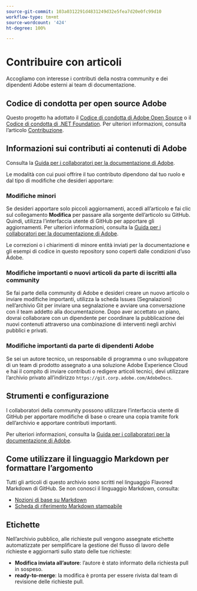 ```yaml
---
source-git-commit: 103a0312291d4831249d32e5fea7d20e0fc99d10
workflow-type: tm+mt
source-wordcount: '424'
ht-degree: 100%

---
```

# Contribuire con articoli

Accogliamo con interesse i contributi della nostra community e dei dipendenti Adobe esterni ai team di documentazione.

## Codice di condotta per open source Adobe

Questo progetto ha adottato il [Codice di condotta di Adobe Open Source](code-of-conduct.md) o il [Codice di condotta di .NET Foundation](https://dotnetfoundation.org/code-of-conduct). Per ulteriori informazioni, consulta l’articolo [Contribuzione](contributing.md).

## Informazioni sui contributi ai contenuti di Adobe

Consulta la [Guida per i collaboratori per la documentazione di Adobe](https://experienceleague.adobe.com/docs/contributor/contributor-guide/introduction.html?lang=it).

Le modalità con cui puoi offrire il tuo contributo dipendono dal tuo ruolo e dal tipo di modifiche che desideri apportare:

### Modifiche minori

Se desideri apportare solo piccoli aggiornamenti, accedi all’articolo e fai clic sul collegamento **Modifica** per passare alla sorgente dell’articolo su GitHub. Quindi, utilizza l’interfaccia utente di GitHub per apportare gli aggiornamenti. Per ulteriori informazioni, consulta la [Guida per i collaboratori per la documentazione di Adobe](https://experienceleague.adobe.com/docs/contributor/contributor-guide/introduction.html?lang=it).

Le correzioni o i chiarimenti di minore entità inviati per la documentazione e gli esempi di codice in questo repository sono coperti dalle condizioni d’uso Adobe.

### Modifiche importanti o nuovi articoli da parte di iscritti alla community

Se fai parte della community di Adobe e desideri creare un nuovo articolo o inviare modifiche importanti, utilizza la scheda Issues (Segnalazioni) nell’archivio Git per inviare una segnalazione e avviare una conversazione con il team addetto alla documentazione. Dopo aver accettato un piano, dovrai collaborare con un dipendente per coordinare la pubblicazione dei nuovi contenuti attraverso una combinazione di interventi negli archivi pubblici e privati.

<!--
If you submit a pull request with significant changes to documentation and code examples, you'll see a message in the pull request asking you to submit an online contribution license agreement (CLA). We need you to complete the online form before we can review your pull request.
-->

### Modifiche importanti da parte di dipendenti Adobe

Se sei un autore tecnico, un responsabile di programma o uno sviluppatore di un team di prodotto assegnato a una soluzione Adobe Experience Cloud e hai il compito di inviare contributi o redigere articoli tecnici, devi utilizzare l’archivio privato all’indirizzo `https://git.corp.adobe.com/AdobeDocs`.

<!--Employees from other parts of the Adobe world should use the public repo for minor updates.-->

## Strumenti e configurazione

I collaboratori della community possono utilizzare l’interfaccia utente di GitHub per apportare modifiche di base o creare una copia tramite fork dell’archivio e apportare contributi importanti.

Per ulteriori informazioni, consulta la [Guida per i collaboratori per la documentazione di Adobe](https://experienceleague.adobe.com/docs/contributor/contributor-guide/introduction.html?lang=it).

## Come utilizzare il linguaggio Markdown per formattare l’argomento

Tutti gli articoli di questo archivio sono scritti nel linguaggio Flavored Markdown di GitHub. Se non conosci il linguaggio Markdown, consulta:

* [Nozioni di base su Markdown](https://help.github.com/articles/getting-started-with-writing-and-formatting-on-github/)
* [Scheda di riferimento Markdown stampabile](https://guides.github.com/pdfs/markdown-cheatsheet-online.pdf)

## Etichette

Nell’archivio pubblico, alle richieste pull vengono assegnate etichette automatizzate per semplificare la gestione del flusso di lavoro delle richieste e aggiornarti sullo stato delle tue richieste:

* **Modifica inviata all’autore**: l’autore è stato informato della richiesta pull in sospeso.
* **ready-to-merge**: la modifica è pronta per essere rivista dal team di revisione delle richieste pull.
